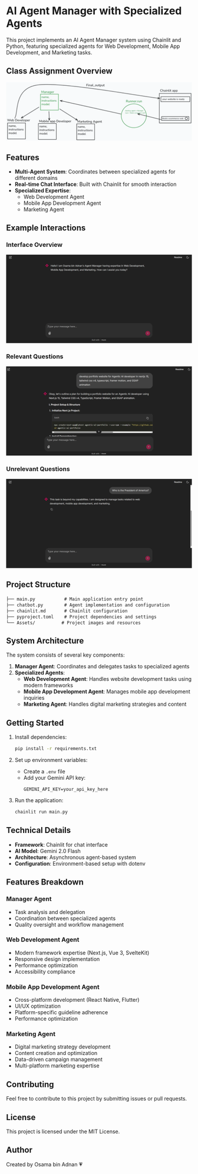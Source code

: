 # AI Agent Manager with Specialized Agents

This project implements an AI Agent Manager system using Chainlit and Python, featuring specialized agents for Web Development, Mobile App Development, and Marketing tasks.

## Class Assignment Overview
![Class Assignment](Assets/class2_assignment.webp)


## Features

- **Multi-Agent System**: Coordinates between specialized agents for different domains
- **Real-time Chat Interface**: Built with Chainlit for smooth interaction
- **Specialized Expertise**:
  - Web Development Agent
  - Mobile App Development Agent
  - Marketing Agent

## Example Interactions

### Interface Overview
![Interface Screenshot](Assets/interface.png)

### Relevant Questions
![Relevant Question Example](Assets/relevant_question.png)

### Unrelevant Questions
![Unrelevant Question Example](Assets/unrelevant_question.png)


## Project Structure

```
├── main.py           # Main application entry point
├── chatbot.py        # Agent implementation and configuration
├── chainlit.md       # Chainlit configuration
├── pyproject.toml    # Project dependencies and settings
└── Assets/          # Project images and resources
```

## System Architecture

The system consists of several key components:

1. **Manager Agent**: Coordinates and delegates tasks to specialized agents
2. **Specialized Agents**:
   - **Web Development Agent**: Handles website development tasks using modern frameworks
   - **Mobile App Development Agent**: Manages mobile app development inquiries
   - **Marketing Agent**: Handles digital marketing strategies and content

## Getting Started

1. Install dependencies:
   ```bash
   pip install -r requirements.txt
   ```

2. Set up environment variables:
   - Create a `.env` file
   - Add your Gemini API key:
     ```
     GEMINI_API_KEY=your_api_key_here
     ```

3. Run the application:
   ```bash
   chainlit run main.py
   ```

## Technical Details

- **Framework**: Chainlit for chat interface
- **AI Model**: Gemini 2.0 Flash
- **Architecture**: Asynchronous agent-based system
- **Configuration**: Environment-based setup with dotenv

## Features Breakdown

### Manager Agent
- Task analysis and delegation
- Coordination between specialized agents
- Quality oversight and workflow management

### Web Development Agent
- Modern framework expertise (Next.js, Vue 3, SvelteKit)
- Responsive design implementation
- Performance optimization
- Accessibility compliance

### Mobile App Development Agent
- Cross-platform development (React Native, Flutter)
- UI/UX optimization
- Platform-specific guideline adherence
- Performance optimization

### Marketing Agent
- Digital marketing strategy development
- Content creation and optimization
- Data-driven campaign management
- Multi-platform marketing expertise

## Contributing

Feel free to contribute to this project by submitting issues or pull requests.

## License

This project is licensed under the MIT License.

## Author

Created by Osama bin Adnan 💗

